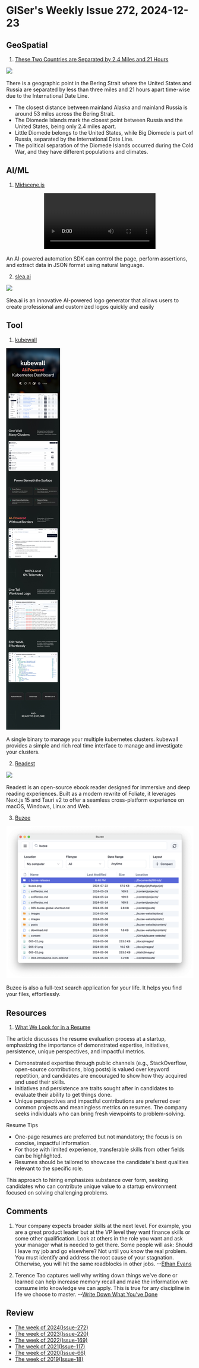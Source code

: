 # GISer's Weekly Issue 272, 2024-12-23

## GeoSpatial

1. [These Two Countries are Separated by 2.4 Miles and 21 Hours](https://www.geographyrealm.com/separated-by-2-4-miles-and-21-hours/)

![](https://www.geographyrealm.com/wp-content/uploads/2016/12/diomedes-islands.png)

There is a geographic point in the Bering Strait where the United States and Russia are separated by less than three miles and 21 hours apart time-wise due to the International Date Line.

- The closest distance between mainland Alaska and mainland Russia is around 53 miles across the Bering Strait.
- The Diomede Islands mark the closest point between Russia and the United States, being only 2.4 miles apart.
- Little Diomede belongs to the United States, while Big Diomede is part of Russia, separated by the International Date Line.
- The political separation of the Diomede Islands occurred during the Cold War, and they have different populations and climates.

## AI/ML

1. [Midscene.js](https://github.com/web-infra-dev/midscene)

<p align="center">
<video src="https://github.com/user-attachments/assets/c9f1e7fa-9834-45ba-8e3b-c3fdc1f7e5bb" controls />
</p>

An AI-powered automation SDK can control the page, perform assertions, and extract data in JSON format using natural language.

2. [slea.ai](https://slea.ai/)

![](https://img.gptdemo.net/2023/slea-ai-free-ai-logo-generator.jpg)

Slea.ai is an innovative AI-powered logo generator that allows users to create professional and customized logos quickly and easily

## Tool

1. [kubewall](https://github.com/kubewall/kubewall)

![](https://github.com/kubewall/kubewall/raw/main/media/readme.jpg)

A single binary to manage your multiple kubernetes clusters. kubewall provides a simple and rich real time interface to manage and investigate your clusters.

2. [Readest](https://github.com/chrox/readest)

![](https://github.com/chrox/readest/raw/main/data/screenshots/landing_preview.png)

Readest is an open-source ebook reader designed for immersive and deep reading experiences. Built as a modern rewrite of Foliate, it leverages Next.js 15 and Tauri v2 to offer a seamless cross-platform experience on macOS, Windows, Linux and Web.

3. [Buzee](https://github.com/gsidhu/buzee-tauri)

![](https://github.com/gsidhu/buzee-tauri/blob/main/static/Screenshot1.png?raw=true)

Buzee is also a full-text search application for your life. It helps you find your files, effortlessly.

## Resources

1. [What We Look for in a Resume](https://huyenchip.com/2023/01/24/what-we-look-for-in-a-candidate.html)

The article discusses the resume evaluation process at a startup, emphasizing the importance of demonstrated expertise, initiatives, persistence, unique perspectives, and impactful metrics.

- Demonstrated expertise through public channels (e.g., StackOverflow, open-source contributions, blog posts) is valued over keyword repetition, and candidates are encouraged to show how they acquired and used their skills.
- Initiatives and persistence are traits sought after in candidates to evaluate their ability to get things done.
- Unique perspectives and impactful contributions are preferred over common projects and meaningless metrics on resumes. The company seeks individuals who can bring fresh viewpoints to problem-solving.

Resume Tips

- One-page resumes are preferred but not mandatory; the focus is on concise, impactful information.
- For those with limited experience, transferable skills from other fields can be highlighted.
- Resumes should be tailored to showcase the candidate's best qualities relevant to the specific role.

This approach to hiring emphasizes substance over form, seeking candidates who can contribute unique value to a startup environment focused on solving challenging problems.

## Comments

1. Your company expects broader skills at the next level. For example, you are a great product leader but at the VP level they want finance skills or some other qualification. Look at others in the role you want and ask your manager what is needed to get there. Some people will ask: Should I leave my job and go elsewhere? Not until you know the real problem. You must identify and address the root cause of your stagnation. Otherwise, you will hit the same roadblocks in other jobs. --[Ethan Evans](https://x.com/EthanEvansVP/status/1869172337825992886)

2. Terence Tao captures well why writing down things we've done or learned can help increase memory recall and make the information we consume into knowledge we can apply. This is true for any discipline in life we choose to master. --[Write Down What You’ve Done](https://terrytao.wordpress.com/career-advice/write-down-what-youve-done/)

## Review

- [The week of 2024(Issue-272)](../2024/issue-272.md)
- [The week of 2023(Issue-220)](../2023/issue-220.md)
- [The week of 2022(Issue-169)](../2022/issue-169.md)
- [The week of 2021(Issue-117)](../2021/issue-117.md)
- [The week of 2020(Issue-66)](../2020/issue-66.md)
- [The week of 2019(Issue-18)](../2019/issue-18.md)
